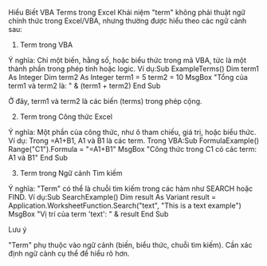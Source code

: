 Hiểu Biết VBA Terms trong Excel
Khái niệm "term" không phải thuật ngữ chính thức trong Excel/VBA, nhưng thường được hiểu theo các ngữ cảnh sau:
1. Term trong VBA

Ý nghĩa: Chỉ một biến, hằng số, hoặc biểu thức trong mã VBA, tức là một thành phần trong phép tính hoặc logic.
Ví dụ:Sub ExampleTerms()
    Dim term1 As Integer
    Dim term2 As Integer
    term1 = 5
    term2 = 10
    MsgBox "Tổng của term1 và term2 là: " & (term1 + term2)
End Sub

Ở đây, term1 và term2 là các biến (terms) trong phép cộng.

2. Term trong Công thức Excel

Ý nghĩa: Một phần của công thức, như ô tham chiếu, giá trị, hoặc biểu thức.
Ví dụ: Trong =A1+B1, A1 và B1 là các term.
Trong VBA:Sub FormulaExample()
    Range("C1").Formula = "=A1+B1"
    MsgBox "Công thức trong C1 có các term: A1 và B1"
End Sub



3. Term trong Ngữ cảnh Tìm kiếm

Ý nghĩa: "Term" có thể là chuỗi tìm kiếm trong các hàm như SEARCH hoặc FIND.
Ví dụ:Sub SearchExample()
    Dim result As Variant
    result = Application.WorksheetFunction.Search("text", "This is a text example")
    MsgBox "Vị trí của term 'text': " & result
End Sub



Lưu ý

"Term" phụ thuộc vào ngữ cảnh (biến, biểu thức, chuỗi tìm kiếm).
Cần xác định ngữ cảnh cụ thể để hiểu rõ hơn.
